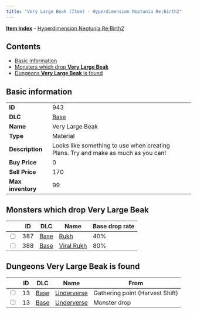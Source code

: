 ```yaml
---
title: "Very Large Beak (Item) - Hyperdimension Neptunia Re;Birth2"
---
```


[**Item Index**](/neptunia/rb2/item/index.html) - [Hyperdimension Neptunia Re;Birth2](/neptunia/rb2)

## Contents

- [Basic information](#basic-information)
- [Monsters which drop **Very Large Beak**](#monsters-which-drop-very-large-beak)
- [Dungeons **Very Large Beak** is found](#dungeons-very-large-beak-is-found)

## Basic information

|   |   |
| -- | -- |
| **ID** | 943 |
| **DLC** | [Base](/neptunia/rb2/dlc/0-base.html) |
| **Name** | Very Large Beak |
| **Type** | Material |
| **Description** | Looks like something to use when creating Plans. Try and make as much as you can! |
| **Buy Price** | 0 |
| **Sell Price** | 170 |
| **Max inventory** | 99 |

## Monsters which drop **Very Large Beak**

|    | ID | DLC | Name | Base drop rate |
| -- | -- | --- | ---- | -------------- |
| <input type="checkbox" id="rb2-monster-0-387" class="trackbox" /> | 387 | [Base](/neptunia/rb2/dlc/0-base.html) | [Rukh](/neptunia/rb2/monster/0-387-rukh.html) | 40% |
| <input type="checkbox" id="rb2-monster-0-388" class="trackbox" /> | 388 | [Base](/neptunia/rb2/dlc/0-base.html) | [Viral Rukh](/neptunia/rb2/monster/0-388-viral-rukh.html) | 80% |

## Dungeons **Very Large Beak** is found

|    | ID | DLC | Name | From |
| -- | -- | --- | ---- | ---- |
| <input type="checkbox" id="rb2-dungeon-0-13" class="trackbox" /> | 13 | [Base](/neptunia/rb2/dlc/0-base.html) | [Underverse](/neptunia/rb2/dungeon/0-13-underverse.html) | Gathering point (Harvest Shift) |
| <input type="checkbox" id="rb2-dungeon-0-13" class="trackbox" /> | 13 | [Base](/neptunia/rb2/dlc/0-base.html) | [Underverse](/neptunia/rb2/dungeon/0-13-underverse.html) | Monster drop |